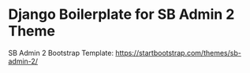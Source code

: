 # Django Boilerplate for SB Admin 2 Theme

SB Admin 2 Bootstrap Template: https://startbootstrap.com/themes/sb-admin-2/

